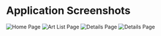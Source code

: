 # Application Screenshots

![Home Page](assets/shot.jpeg)
![Art List Page](assets/shot1.jpeg)
![Details Page](assets/shot2.jpeg)
![Details Page](assets/shot3.jpeg)

